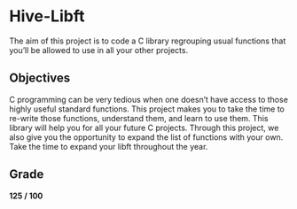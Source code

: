 # Hive-Libft
 The aim of this project is to code a C library regrouping usual functions that you’ll be allowed to use in all your other projects.

## Objectives
 
C programming can be very tedious when one doesn’t have access to those highly useful
standard functions. This project makes you to take the time to re-write those functions,
understand them, and learn to use them. This library will help you for all your future C
projects.
Through this project, we also give you the opportunity to expand the list of functions
with your own. Take the time to expand your libft throughout the year.

## Grade
**125 / 100**
